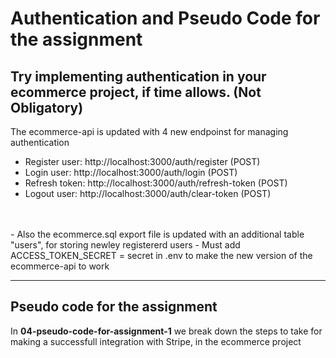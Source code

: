# Authentication and Pseudo Code for the assignment

## Try implementing authentication in your ecommerce project, if time allows. (Not Obligatory)
The ecommerce-api is updated with 4 new endpoinst for managing authentication
- Register user: http://localhost:3000/auth/register (POST)
- Login user: http://localhost:3000/auth/login (POST)
- Refresh token: http://localhost:3000/auth/refresh-token (POST)
- Logout user: http://localhost:3000/auth/clear-token (POST)
<br/>
<br/>
- Also the ecommerce.sql export file is updated with an additional table "users", for storing newley registererd users
- Must add ACCESS_TOKEN_SECRET = secret in .env to make the new version of the ecommerce-api to work 

***

## Pseudo code for the assignment
In <b>04-pseudo-code-for-assignment-1</b> we break down the steps to take for making a successfull integration with Stripe, in the ecommerce project
